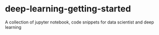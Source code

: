 # deep-learning-getting-started
A collection of jupyter notebook, code snippets for data scientist and deep learning
